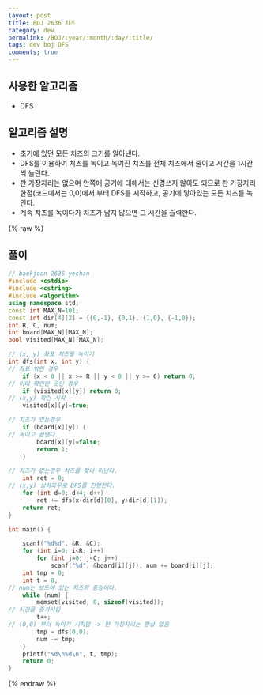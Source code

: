 ```yaml
---
layout: post
title: BOJ 2636 치즈
category: dev
permalink: /BOJ/:year/:month/:day/:title/
tags: dev boj DFS
comments: true
---
```

## 사용한 알고리즘
- DFS

## 알고리즘 설명
- 초기에 있던 모든 치즈의 크기를 알아낸다.
- DFS를 이용하여 치즈를 녹이고 녹여진 치즈를 전체 치즈에서 줄이고 시간을 1시간씩 늘린다.
- 판 가장자리는 없으며 안쪽에 공기에 대해서는 신경쓰지 않아도 되므로 판 가장자리 한점(코드에서는 0,0)에서 부터 DFS를 시작하고, 공기에 닿아있는 모든 치즈를 녹인다.
- 계속 치즈를 녹이다가 치즈가 남지 않으면 그 시간을 출력한다.

{% raw %}
## 풀이
```c++
// baekjoon 2636 yechan
#include <cstdio>
#include <cstring>
#include <algorithm>
using namespace std;
const int MAX_N=101;
const int dir[4][2] = {{0,-1}, {0,1}, {1,0}, {-1,0}};
int R, C, num;
int board[MAX_N][MAX_N];
bool visited[MAX_N][MAX_N];

// (x, y) 좌표 치즈를 녹이기
int dfs(int x, int y) {
// 좌표 밖인 경우
	if (x < 0 || x >= R || y < 0 || y >= C) return 0;
// 이미 확인한 곳인 경우
	if (visited[x][y]) return 0;
// (x,y) 확인 시작
	visited[x][y]=true;

// 치즈가 있는경우
	if (board[x][y]) {
// 녹이고 끝낸다.
		board[x][y]=false;
		return 1;
	}

// 치즈가 없는경우 치즈를 찾아 떠난다.
	int ret = 0;
// (x,y) 상하좌우로 DFS를 진행한다.
	for (int d=0; d<4; d++)
		ret += dfs(x+dir[d][0], y+dir[d][1]);
	return ret;
}

int main() {

	scanf("%d%d", &R, &C);
	for (int i=0; i<R; i++)
		for (int j=0; j<C; j++)
			scanf("%d", &board[i][j]), num += board[i][j];
	int tmp = 0;
	int t = 0;
// num는 보드에 있는 치즈의 총량이다.
	while (num) {
		memset(visited, 0, sizeof(visited));
// 시간을 증가시킴
		t++;
// (0,0) 부터 녹이기 시작함 -> 판 가장자리는 항상 없음
		tmp = dfs(0,0);
		num -= tmp;
	}
	printf("%d\n%d\n", t, tmp);
	return 0;
}
```
{% endraw %}
